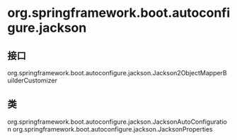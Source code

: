 # org.springframework.boot.autoconfigure.jackson

## 接口

org.springframework.boot.autoconfigure.jackson.Jackson2ObjectMapperBuilderCustomizer

## 类

org.springframework.boot.autoconfigure.jackson.JacksonAutoConfiguration
org.springframework.boot.autoconfigure.jackson.JacksonProperties




